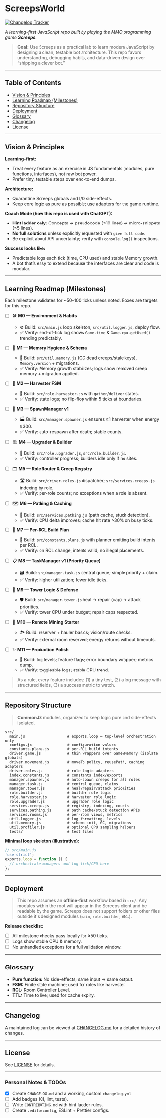# ScreepsWorld

[![Changelog Tracker](https://github.com/Ghostridr/ScreepsWorld/actions/workflows/changelog.yml/badge.svg?branch=master)](https://github.com/Ghostridr/ScreepsWorld/actions/workflows/changelog.yml)

*A learning-first JavaScript repo built by playing the MMO programming game **Screeps**.*

> **Goal:** Use Screeps as a practical lab to learn modern JavaScript by designing a clean, testable bot architecture. This repo favors understanding, debugging habits, and data-driven design over “shipping a clever bot.”

---

## Table of Contents

* [Vision & Principles](#vision--principles)
* [Learning Roadmap (Milestones)](#learning-roadmap-milestones)
* [Repository Structure](#repository-structure)
* [Deployment](#deployment)
* [Glossary](#glossary)
* [Changelog](#changelog)
* [License](#license)

---

## Vision & Principles

**Learning-first:**

* Treat every feature as an exercise in JS fundamentals (modules, pure functions, interfaces), not raw bot power.
* Prefer tiny, testable steps over end-to-end dumps.

**Architecture:**

* Quarantine Screeps globals and I/O side-effects.
* Keep core logic as pure as possible; use adapters for the game runtime.

**Coach Mode (how this repo is used with ChatGPT):**

* **Hint ladder only:** Concepts → pseudocode (≤10 lines) → micro-snippets (≤5 lines).
* **No full solutions** unless explicitly requested with `give full code`.
* Be explicit about API uncertainty; verify with `console.log()` inspections.

**Success looks like:**

* Predictable logs each tick (time, CPU used) and stable Memory growth.
* A bot that’s easy to extend because the interfaces are clear and code is modular.

---

## Learning Roadmap (Milestones)

Each milestone validates for ~50–100 ticks unless noted. Boxes are targets for this repo.

* [ ] 🛠️ **M0 — Environment & Habits**
  * ⚙️ Build: `src/main.js` loop skeleton, `src/util.logger.js`, deploy flow.
  * ✅ Verify: end-of-tick log shows `Game.time` & `Game.cpu.getUsed()` trending predictably.

* [ ] 🧠 **M1 — Memory Hygiene & Schema**
  * 🧹 Build: `src/util.memory.js` (GC dead creeps/stale keys), `Memory.version` + migrations.
  * ✅ Verify: Memory growth stabilizes; logs show removed creep memory + migration applied.

* [ ] 🌾 **M2 — Harvester FSM**
  * 🤖 Build: `src/role.harvester.js` with `gather`/`deliver` states.
  * ✅ Verify: state logs; no flip-flop within 5 ticks at boundaries.

* [ ] 🧬 **M3 — SpawnManager v1**
  * 🏭 Build: `src/manager.spawner.js` ensures ≥1 harvester when energy ≥300.
  * ✅ Verify: auto-respawn after death; stable counts.

* [ ] 🏗️ **M4 — Upgrader & Builder**
  * 🔼 Build: `src/role.upgrader.js`, `src/role.builder.js`.
  * ✅ Verify: controller progress; builders idle only if no sites.

* [ ] 🗂️ **M5 — Role Router & Creep Registry**
  * 🛣️ Build: `src/driver.roles.js` dispatcher; `src/services.creeps.js` indexing by role.
  * ✅ Verify: per-role counts; no exceptions when a role is absent.

* [ ] 🗺️ **M6 — Pathing & Caching**
  * 🧭 Build: `src/services.pathing.js` (path cache, stuck detection).
  * ✅ Verify: CPU delta improves; cache hit rate >30% on busy ticks.

* [ ] 🏢 **M7 — Per-RCL Build Plan**
  * 📝 Build: `src/constants.plans.js` with planner emitting build intents per RCL.
  * ✅ Verify: on RCL change, intents valid; no illegal placements.

* [ ] 📋 **M8 — TaskManager v1 (Priority Queue)**
  * 🗃️ Build: `src/manager.task.js` central queue; simple priority + claim.
  * ✅ Verify: higher utilization; fewer idle ticks.

* [ ] 🗼 **M9 — Tower Logic & Defense**
  * 🛡️ Build: `src/manager.tower.js` heal → repair (cap) → attack priorities.
  * ✅ Verify: tower CPU under budget; repair caps respected.

* [ ] 🚀 **M10 — Remote Mining Starter**
  * 🏞️ Build: reserver + hauler basics; vision/route checks.
  * ✅ Verify: external room reserved; energy returns without timeouts.

* [ ] ✨ **M11 — Production Polish**
  * 🧩 Build: log levels; feature flags; error boundary wrapper; metrics dump.
  * ✅ Verify: toggleable logs; stable CPU trend.

> As a rule, every feature includes: (1) a tiny test, (2) a log message with structured fields, (3) a success metric to watch.

---

## Repository Structure

> **CommonJS** modules, organized to keep logic pure and side-effects isolated.

```text
src/
  main.js                   # exports.loop — top-level orchestration only
  configs.js                # configuration values
  constants.plans.js        # per-RCL build intents
  driver.game.js            # thin wrappers over Game/Memory (isolate globals)
  driver.movement.js        # moveTo policy, reusePath, caching adapters
  driver.roles.js           # role logic adapters
  index.constants.js        # constants index/exports
  manager.spawner.js        # auto-spawn creeps for all roles
  manager.task.js           # central queue, claims
  manager.tower.js          # heal/repair/attack priorities
  role.builder.js           # builder role logic
  role.harvester.js         # harvester role logic
  role.upgrader.js          # upgrader role logic
  services.creeps.js        # registry, indexing, counts
  services.pathing.js       # path cache/stuck detection APIs
  services.rooms.js         # per-room views, metrics
  util.logger.js            # log formatting, levels
  util.memory.js            # schema init, GC, migrations
  util.profiler.js          # optional CPU sampling helpers
  tests/                    # test files
```

**Minimal loop skeleton (illustrative):**

```js
// src/main.js
'use strict';
exports.loop = function () {
  // orchestrate managers and log tick/CPU here
};
```

---

## Deployment

> This repo assumes an **offline-first** workflow based in `src/`. Any modules within the root will appear in the Screeps client and be readable by the game. Screeps does not support folders or other files outside it's designed modules (`main`, `role.builder`, etc.).

**Release checklist:**

* [ ] All milestone checks pass locally for ≥50 ticks.
* [ ] Logs show stable CPU & memory.
* [ ] No unhandled exceptions for a full validation window.

---

## Glossary

* **Pure function:** No side-effects; same input → same output.
* **FSM:** Finite state machine; used for roles like harvester.
* **RCL:** Room Controller Level.
* **TTL:** Time to live; used for cache expiry.

---

## Changelog

A maintained log can be viewed at [CHANGELOG.md](CHANGELOG.md) for a detailed history of changes.

---

## License

See [LICENSE](LICENSE) for details.

---

### Personal Notes & TODOs

* [x] Create `CHANGELOG.md` and a working, custom `changelog.yml`
* [ ] Add badges (CI, lint, tests).
* [ ] Write `CONTRIBUTING.md` with hint ladder rules.
* [ ] Create `.editorconfig`, ESLint + Prettier configs.
